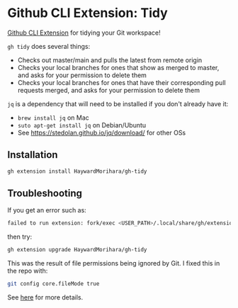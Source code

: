 # Github CLI Extension: Tidy

[Github CLI Extension](https://docs.github.com/en/github-cli/github-cli/creating-github-cli-extensions) for tidying your Git workspace!

`gh tidy` does several things:
* Checks out master/main and pulls the latest from remote origin
* Checks your local branches for ones that show as merged to master, and asks for your permission to delete them
* Checks your local branches for ones that have their corresponding pull requests merged, and asks for your permission to delete them

`jq` is a dependency that will need to be installed if you don't already have it:
* `brew install jq` on Mac
* `suto apt-get install jq` on Debian/Ubuntu
* See https://stedolan.github.io/jq/download/ for other OSs

## Installation
```sh
gh extension install HaywardMorihara/gh-tidy
```

## Troubleshooting
If you get an error such as:
```sh
failed to run extension: fork/exec <USER_PATH>/.local/share/gh/extensions/gh-tidy/gh-tidy: permission denied
```
then try:
```sh
gh extension upgrade HaywardMorihara/gh-tidy
```

This was the result of file permissions being ignored by Git. I fixed this in the repo with:
```sh
git config core.fileMode true
```
See [here](https://stackoverflow.com/questions/1580596/how-do-i-make-git-ignore-file-mode-chmod-changes) for more details.